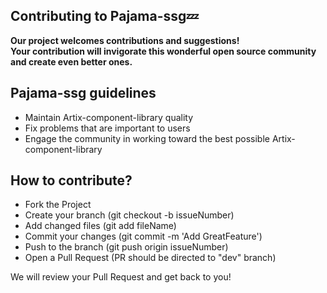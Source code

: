 ## Contributing to Pajama-ssg:zzz:

**Our project welcomes contributions and suggestions!**<br>
**Your contribution will invigorate this wonderful open source community and create even better ones.**

## Pajama-ssg guidelines

- Maintain Artix-component-library quality
- Fix problems that are important to users
- Engage the community in working toward the best possible Artix-component-library

## How to contribute?

- Fork the Project
- Create your branch (git checkout -b issueNumber)
- Add changed files (git add fileName)
- Commit your changes (git commit -m 'Add GreatFeature')
- Push to the branch (git push origin issueNumber)
- Open a Pull Request (PR should be directed to "dev" branch)

We will review your Pull Request and get back to you!
